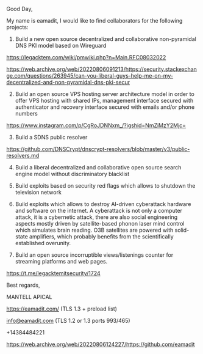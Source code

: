 Good Day,


My name is eamadit, I would like to find collaborators for the following projects:

1. Build a new open source decentralized and collaborative non-pyramidal DNS PKI model based on Wireguard

https://legacktem.com/wiki/pmwiki.php?n=Main.RFC08032022

https://web.archive.org/web/20220806091213/https://security.stackexchange.com/questions/263945/can-you-liberal-guys-help-me-on-my-decentralized-and-non-pyramidal-dns-pki-secur


2. Build an open source VPS hosting server architecture model in order to offer VPS hosting with shared IPs, management interface secured with authenticator and recovery interface secured with emails and/or phone numbers

https://www.instagram.com/p/CgRoJDNNxm_/?igshid=NmZiMzY2Mjc=

3. Build a SDNS public resolver

https://github.com/DNSCrypt/dnscrypt-resolvers/blob/master/v3/public-resolvers.md

4. Build a liberal decentralized and collaborative open source search engine model without discriminatory blacklist

5. Build exploits based on security red flags which allows to shutdown the television network

6. Build exploits which allows to destroy AI-driven cyberattack hardware and software on the internet. A cyberattack is not only a computer attack, it is a cybernetic attack, there are also social engineering aspects mostly driven by satellite-based phonon laser mind control which simulates brain reading. O3B satellites are powered with solid-state amplifiers, which probably benefits from the scientifically established overunity.

7. Build an open source incorruptible views/listenings counter for streaming platforms and web pages.

https://t.me/legacktemitsecurity/1724


Best regards,


MANTELL APICAL

https://eamadit.com/ (TLS 1.3 + preload list)

info@eamadit.com (TLS 1.2 or 1.3 ports 993/465)

+14384484221


https://web.archive.org/web/20220806124227/https://github.com/eamadit
